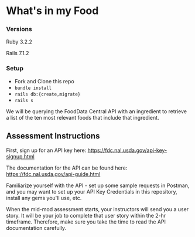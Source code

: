 # What's in my Food

### Versions

Ruby 3.2.2

Rails 7.1.2

### Setup

- Fork and Clone this repo
- `bundle install`
- `rails db:{create,migrate}`
- `rails s`

We will be querying the FoodData Central API with an ingredient to retrieve a list of the ten most relevant foods that include that ingredient.

## Assessment Instructions

First, sign up for an API key here: https://fdc.nal.usda.gov/api-key-signup.html

The documentation for the API can be found here: https://fdc.nal.usda.gov/api-guide.html

Familiarize yourself with the API - set up some sample requests in Postman, and you may want to set up your API Key Credentials in this repository, install any gems you'll use, etc. 

When the mid-mod assessment starts, your instructors will send you a user story. It will be your job to complete that user story within the 2-hr timeframe. Therefore, make sure you take the time to read the API documentation carefully. 
